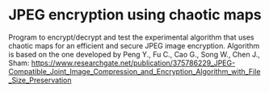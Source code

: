 # JPEG encryption using chaotic maps
Program to encrypt/decrypt and test the experimental algorithm that uses chaotic maps for an efficient and secure JPEG image encryption.
Algorithm is based on the one developed by Peng Y., Fu C., Cao G., Song W., Chen J., Sham: https://www.researchgate.net/publication/375786229_JPEG-Compatible_Joint_Image_Compression_and_Encryption_Algorithm_with_File_Size_Preservation
